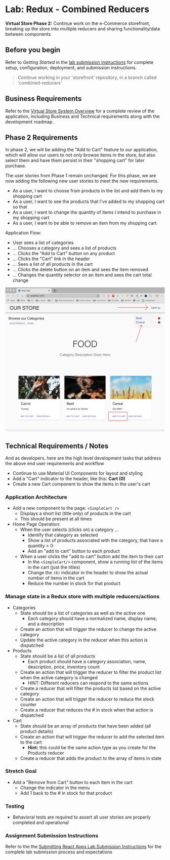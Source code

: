 # Lab: Redux - Combined Reducers

**Virtual Store Phase 2:**  Continue work on the e-Commerce storefront, breaking up the store into multiple reducers and sharing functionality/data between components

## Before you begin

Refer to *Getting Started*  in the [lab submission instructions](../../../reference/submission-instructions/labs/README.md) for complete setup, configuration, deployment, and submission instructions.

> Continue working in your 'storefront' repository, in a branch called 'combined-reducers'

## Business Requirements

Refer to the [Virtual Store System Overview](../../apps-and-libraries/store/README.md) for a complete review of the application, including Business and Technical requirements along with the development roadmap.

## Phase 2 Requirements

In phase 2, we will be adding the "Add to Cart" feature to our application, which will allow our users to not only browse items in the store, but also select them and have them persist in their "shopping cart" for later purchase.

The user stories from Phase 1 remain unchanged. For this phase, we are now adding the following new user stories to meet the new requirements.

- As a user, I want to choose from products in the list and add them to my shopping cart
- As a user, I want to see the products that I've added to my shopping cart so that
- As a user, I want to change the quantity of items I intend to purchase in my shopping cart
- As a user, I want to be able to remove an item from my shopping cart

Application Flow:

- User sees a list of categories
- ... Chooses a category and sees a list of products
- ... Clicks the  "Add to Cart" button on any product
- ... Clicks the "Cart" link in the header
- ... Sees a list of all products in the cart
- ... Clicks the delete button on an item and sees the item removed
- ... Changes the quantity selector on an item and sees the cart total change

![Preview](preview.png)

## Technical Requirements / Notes

And as developers, here are the high level development tasks that address the above end user requirements and workflow

- Continue to use Material UI Components for layout and styling
- Add a "Cart" indicator to the header, like this: **Cart (0)**
- Create a new Cart component to show the items in the user's cart

### Application Architecture

- Add a new component to the page: `<SimpleCart />`
  - Displays a short list (title only) of products in the cart
  - This should be present at all times
- Home Page Operation:
  - When the user selects (clicks on) a category ...
    - Identify that category as selected
    - Show a list of products associated with the category, that have a quantity > 0
    - Add an "add to cart" button to each product
  - When a user clicks the "add to cart" button add the item to their cart
    - In the `<SimpleCart/>` component, show a running list of the items in the cart (just the titles)
    - Change the `(0)` indicator in the header to show the actual number of items in the cart
    - Reduce the number in stock for that product

### Manage state in a Redux store with multiple reducers/actions

- Categories
  - State should be a list of categories as well as the active one
    - Each category should have a normalized name, display name, and a description
  - Create an action that will trigger the reducer to change the active category
  - Update the active category in the reducer when this action is dispatched
- Products
  - State should be a list of all products
    - Each product should have a category association, name, description, price, inventory count
  - Create an action that will trigger the reducer to filter the product list when the active category is changed
    - HINT: Different reducers can respond to the same actions
  - Create a reducer that will filter the products list based on the active category
  - Create an action that will trigger the reducer to reduce the stock counter
  - Create a reducer that reduces the # in stock when that action is dispatched
- Cart
  - State should be an array of products that have been added (all product details)
  - Create an action that will trigger the reducer to add the selected item to the cart
    - **Hint:** this could be the same action type as you create for the Products reducer
  - Create a reducer that adds the product to the array of items in state

### Stretch Goal

- Add a "Remove from Cart" button to each item in the cart
  - Change the indicator in the menu
  - Add 1 back to the # in stock for that product

### Testing

- Behavioral tests are required to assert all user stories are properly completed and operational

### Assignment Submission Instructions

Refer to the the [Submitting React Apps Lab Submission Instructions](../../../reference/submission-instructions/labs/react-apps.md) for the complete lab submission process and expectations
